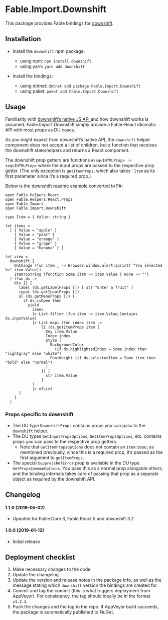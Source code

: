 # Fable.Import.Downshift

This package provides Fable bindings for [downshift](https://github.com/paypal/downshift).

## Installation

* Install the `downshift` npm package:
  * using npm: `npm install downshift`
  * using yarn: `yarn add downshift`

* Install the bindings:
  * using dotnet: `dotnet add package Fable.Import.Downshift`
  * using paket: `paket add Fable.Import.Downshift`

## Usage

Familiarity with [downshift’s native JS API ](https://github.com/paypal/downshift) and how downshift works is assumed. Fable.Import.Downshift simply provide a Fable-React idiomatic API with most props as DU cases.

As you might expect from downshift’s native API, the `downshift` helper component does not accept a list of children, but a function that receives the downshift state/helpers and returns a React component.

The downshift prop getters are functions `#seq<IHTMLProp> -> seq<IHTMLProp>` where the input props are passed to the respective prop getter. (The only exception is `getItemProps`, which also takes `'Item` as its first parameter since it’s a required prop.)

Below is the [downshift readme example](https://github.com/paypal/downshift/blob/39ca5d449e25dfe89b8cbd58b1c6f5a8d3e04329/README.md#usage) converted to F#:

```f#
open Fable.Helpers.React
open Fable.Helpers.React.Props
open Fable.Import
open Fable.Import.Downshift

type Item = { Value: string }

let items = 
  [ { Value = "apple" }
    { Value = "pear" }
    { Value = "orange" }
    { Value = "grape" }
    { Value = "banana" } ]

let view =
  downshift [
    OnChange (fun item _ -> Browser.window.alert(sprintf "You selected %s" item.Value))
    ItemToString (function Some item -> item.Value | None -> "")
  ] (fun ds ->
    div [] [
      label (ds.getLabelProps []) [ str "Enter a fruit" ]
      input (ds.getInputProps [])
      ul (ds.getMenuProps []) [
        if ds.isOpen then
          yield
            items
            |> List.filter (fun item -> item.Value.Contains ds.inputValue)
            |> List.mapi (fun index item ->
                li (ds.getItemProps item [
                  Key item.Value
                  Index index
                  Style [
                    BackgroundColor 
                      (if ds.highlightedIndex = Some index then "lightgray" else "white")
                    FontWeight (if ds.selectedItem = Some item then "bold" else "normal")
                  ]
                ]) [
                  str item.Value
                ]
            )
            |> ofList
      ]
    ]
  )

```

### Props specific to downshift

* The DU type `DownshiftProps` contains props you can pass to the `downshift` helper.
* The DU types `GetInputPropsOptions`, `GetItemPropsOptions`, etc. contains props you can pass to the respective prop getters.
  * Note that `GetItemPropsOptions` does not contain an `Item` case; as mentioned previously, since this is a required prop, it’s passed as the first argument to `getItemProps`.
* The special `SuppressRefError` prop is available in the DU type `GetPropsCommonOptions`. You pass this as a normal prop alongside others, and the binding internals takes care of passing that prop as a separate object as required by the downshift API.

Changelog
---------

#### 1.1.0 (2019-05-02)

* Updated for Fable.Core 3, Fable.React 5 and downshift 3.2

#### 1.0.0 (2019-01-12)

* Initial release

## Deployment checklist

1. Make necessary changes to the code
2. Update the changelog
3. Update the version and release notes in the package info, as well as the message stating which `downshift` version the bindings are created for.
4. Commit and tag the commit (this is what triggers deployment from  AppVeyor). For consistency, the tag should ideally be in the format `v1.2.3`.
5. Push the changes and the tag to the repo. If AppVeyor build succeeds, the package is automatically published to NuGet.
